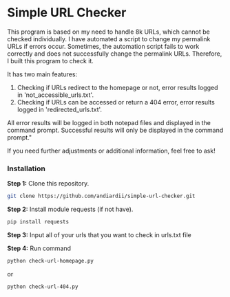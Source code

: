 # Simple URL Checker

This program is based on my need to handle 8k URLs, which cannot be checked individually. I have automated a script to change my permalink URLs if errors occur. Sometimes, the automation script fails to work correctly and does not successfully change the permalink URLs. Therefore, I built this program to check it.

It has two main features:
1. Checking if URLs redirect to the homepage or not, error results logged in 'not_accessible_urls.txt'.
2. Checking if URLs can be accessed or return a 404 error, error results logged in 'redirected_urls.txt'.

All error results will be logged in both notepad files and displayed in the command prompt.
Successful results will only be displayed in the command prompt."

If you need further adjustments or additional information, feel free to ask!

### Installation

**Step 1:** Clone this repository.

```bash
git clone https://github.com/andiardii/simple-url-checker.git
```

**Step 2:** Install module requests (if not have).

```bash
pip install requests
```

**Step 3:** Input all of your urls that you want to check in urls.txt file

**Step 4:** Run command

```bash
python check-url-homepage.py
```

or

```bash
python check-url-404.py
```